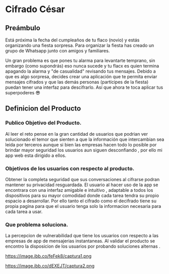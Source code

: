 # Cifrado César

## Preámbulo

Está próxima la fecha del cumpleaños de tu flaco (novio) y estás organizando una
fiesta sorpresa. Para organizar la fiesta has creado un grupo de Whatsapp junto
con amigos y familiares.

Un gran problema es que pones tu alarma para levantarte temprano, sin embargo
(como supondrás) eso nunca sucede y tu flacx es quien termina apagando la alarma
y "de casualidad" revisando tus mensajes. Debido a que es algo sorpresa, decides
crear una aplicación que te permita enviar mensajes cifrados y que las demás
personas (partícipes de la fiesta) puedan tener una interfaz para
descifrarlo. Así que ahora te toca aplicar tus superpoderes 😎

## Definicion del Producto

### Publico Objetivo del Producto.
Al leer el reto pense en la gran cantidad de usuarios que podrian ver solucionado el temor  que sienten a que la información que intercambian sea  leida por terceros aunque si bien las empresas hacen todo lo posible por brindar mayor seguridad los usuarios aun siguen desconfiando , por ello mi app web esta dirigido a ellos.

### Objetivos de los usuarios con respecto al producto.
Obtener la completa seguridad que sus conversaciones al cifrarse podran mantener su privacidad resguardada.
El usuario al hacer uso de la app se encontrara con una interfaz amigable e intuitivo , adaptable a todos los dispositivos para su mayor comodidad donde cada tarea tendra su propio espacio a desarrollar.
Por ello tanto el cifrado como el decifrado tiene su propia pagina para que el usuario tenga solo la informacion necesaria  para cada tarea a usar.
### Que problema soluciona.

La percepcion de  vulnerabilidad que tiene los usuarios con respecto a las empresas de app de mensajerias instantaneas.
Al validar el producto se encontro la disposicion de los usuarios por  probando soluciones alternas .

https://image.ibb.co/feFek8/captura1.png

https://image.ibb.co/dEXEJT/captura2.png





